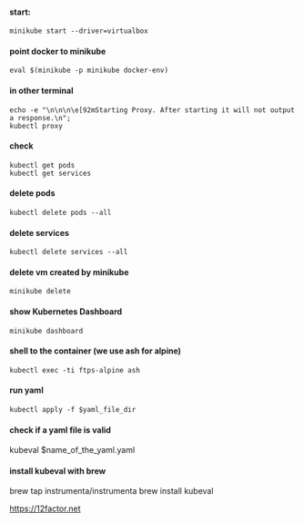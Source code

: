 #### start:
```docker
minikube start --driver=virtualbox
```

#### point docker to minikube
```
eval $(minikube -p minikube docker-env)	
```
#### in other terminal
```docker
echo -e "\n\n\n\e[92mStarting Proxy. After starting it will not output a response.\n"; 
kubectl proxy
```
#### check
```docker
kubectl get pods
kubectl get services
```
#### delete pods
```
kubectl delete pods --all
```
#### delete services
```
kubectl delete services --all
```
#### delete vm created by minikube
```
minikube delete
```
#### show Kubernetes Dashboard
```
minikube dashboard
```
#### shell to the container (we use ash for alpine)
```
kubectl exec -ti ftps-alpine ash
```
#### run yaml
```
kubectl apply -f $yaml_file_dir
```
#### check if a yaml file is valid

kubeval $name_of_the_yaml.yaml

#### install kubeval with brew

brew tap instrumenta/instrumenta
brew install kubeval




https://12factor.net